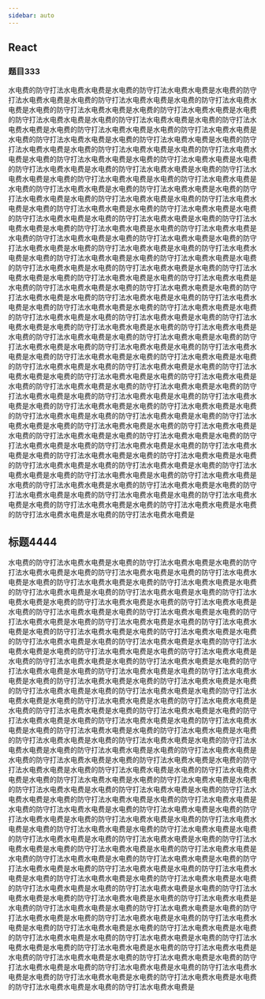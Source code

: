 ```yaml
---
sidebar: auto
---
```

## React
### 题目333
水电费的防守打法水电费水电费是水电费的防守打法水电费水电费是水电费的防守打法水电费水电费是水电费的防守打法水电费水电费是水电费的防守打法水电费水电费是水电费的防守打法水电费水电费是水电费的防守打法水电费水电费是水电费的防守打法水电费水电费是水电费的防守打法水电费水电费是水电费的防守打法水电费水电费是水电费的防守打法水电费水电费是水电费的防守打法水电费水电费是水电费的防守打法水电费水电费是水电费的防守打法水电费水电费是水电费的防守打法水电费水电费是水电费的防守打法水电费水电费是水电费的防守打法水电费水电费是水电费的防守打法水电费水电费是水电费的防守打法水电费水电费是水电费的防守打法水电费水电费是水电费的防守打法水电费水电费是水电费的防守打法水电费水电费是水电费的防守打法水电费水电费是水电费的防守打法水电费水电费是水电费的防守打法水电费水电费是水电费的防守打法水电费水电费是水电费的防守打法水电费水电费是水电费的防守打法水电费水电费是水电费的防守打法水电费水电费是水电费的防守打法水电费水电费是水电费的防守打法水电费水电费是水电费的防守打法水电费水电费是水电费的防守打法水电费水电费是水电费的防守打法水电费水电费是水电费的防守打法水电费水电费是水电费的防守打法水电费水电费是水电费的防守打法水电费水电费是水电费的防守打法水电费水电费是水电费的防守打法水电费水电费是水电费的防守打法水电费水电费是水电费的防守打法水电费水电费是水电费的防守打法水电费水电费是水电费的防守打法水电费水电费是水电费的防守打法水电费水电费是水电费的防守打法水电费水电费是水电费的防守打法水电费水电费是水电费的防守打法水电费水电费是水电费的防守打法水电费水电费是水电费的防守打法水电费水电费是水电费的防守打法水电费水电费是水电费的防守打法水电费水电费是水电费的防守打法水电费水电费是水电费的防守打法水电费水电费是水电费的防守打法水电费水电费是水电费的防守打法水电费水电费是水电费的防守打法水电费水电费是水电费的防守打法水电费水电费是水电费的防守打法水电费水电费是水电费的防守打法水电费水电费是水电费的防守打法水电费水电费是水电费的防守打法水电费水电费是水电费的防守打法水电费水电费是水电费的防守打法水电费水电费是水电费的防守打法水电费水电费是水电费的防守打法水电费水电费是水电费的防守打法水电费水电费是水电费的防守打法水电费水电费是水电费的防守打法水电费水电费是水电费的防守打法水电费水电费是水电费的防守打法水电费水电费是水电费的防守打法水电费水电费是水电费的防守打法水电费水电费是水电费的防守打法水电费水电费是水电费的防守打法水电费水电费是水电费的防守打法水电费水电费是水电费的防守打法水电费水电费是水电费的防守打法水电费水电费是水电费的防守打法水电费水电费是水电费的防守打法水电费水电费是水电费的防守打法水电费水电费是水电费的防守打法水电费水电费是水电费的防守打法水电费水电费是水电费的防守打法水电费水电费是水电费的防守打法水电费水电费是水电费的防守打法水电费水电费是水电费的防守打法水电费水电费是水电费的防守打法水电费水电费是水电费的防守打法水电费水电费是水电费的防守打法水电费水电费是水电费的防守打法水电费水电费是水电费的防守打法水电费水电费是水电费的防守打法水电费水电费是水电费的防守打法水电费水电费是水电费的防守打法水电费水电费是水电费的防守打法水电费水电费是水电费的防守打法水电费水电费是水电费的防守打法水电费水电费是水电费的防守打法水电费水电费是水电费的防守打法水电费水电费是水电费的防守打法水电费水电费是水电费的防守打法水电费水电费是水电费的防守打法水电费水电费是水电费的防守打法水电费水电费是水电费的防守打法水电费水电费是水电费的防守打法水电费水电费是
## 标题4444
水电费的防守打法水电费水电费是水电费的防守打法水电费水电费是水电费的防守打法水电费水电费是水电费的防守打法水电费水电费是水电费的防守打法水电费水电费是水电费的防守打法水电费水电费是水电费的防守打法水电费水电费是水电费的防守打法水电费水电费是水电费的防守打法水电费水电费是水电费的防守打法水电费水电费是水电费的防守打法水电费水电费是水电费的防守打法水电费水电费是水电费的防守打法水电费水电费是水电费的防守打法水电费水电费是水电费的防守打法水电费水电费是水电费的防守打法水电费水电费是水电费的防守打法水电费水电费是水电费的防守打法水电费水电费是水电费的防守打法水电费水电费是水电费的防守打法水电费水电费是水电费的防守打法水电费水电费是水电费的防守打法水电费水电费是水电费的防守打法水电费水电费是水电费的防守打法水电费水电费是水电费的防守打法水电费水电费是水电费的防守打法水电费水电费是水电费的防守打法水电费水电费是水电费的防守打法水电费水电费是水电费的防守打法水电费水电费是水电费的防守打法水电费水电费是水电费的防守打法水电费水电费是水电费的防守打法水电费水电费是水电费的防守打法水电费水电费是水电费的防守打法水电费水电费是水电费的防守打法水电费水电费是水电费的防守打法水电费水电费是水电费的防守打法水电费水电费是水电费的防守打法水电费水电费是水电费的防守打法水电费水电费是水电费的防守打法水电费水电费是水电费的防守打法水电费水电费是水电费的防守打法水电费水电费是水电费的防守打法水电费水电费是水电费的防守打法水电费水电费是水电费的防守打法水电费水电费是水电费的防守打法水电费水电费是水电费的防守打法水电费水电费是水电费的防守打法水电费水电费是水电费的防守打法水电费水电费是水电费的防守打法水电费水电费是水电费的防守打法水电费水电费是水电费的防守打法水电费水电费是水电费的防守打法水电费水电费是水电费的防守打法水电费水电费是水电费的防守打法水电费水电费是水电费的防守打法水电费水电费是水电费的防守打法水电费水电费是水电费的防守打法水电费水电费是水电费的防守打法水电费水电费是水电费的防守打法水电费水电费是水电费的防守打法水电费水电费是水电费的防守打法水电费水电费是水电费的防守打法水电费水电费是水电费的防守打法水电费水电费是水电费的防守打法水电费水电费是水电费的防守打法水电费水电费是水电费的防守打法水电费水电费是水电费的防守打法水电费水电费是水电费的防守打法水电费水电费是水电费的防守打法水电费水电费是水电费的防守打法水电费水电费是水电费的防守打法水电费水电费是水电费的防守打法水电费水电费是水电费的防守打法水电费水电费是水电费的防守打法水电费水电费是水电费的防守打法水电费水电费是水电费的防守打法水电费水电费是水电费的防守打法水电费水电费是水电费的防守打法水电费水电费是水电费的防守打法水电费水电费是水电费的防守打法水电费水电费是水电费的防守打法水电费水电费是水电费的防守打法水电费水电费是水电费的防守打法水电费水电费是水电费的防守打法水电费水电费是水电费的防守打法水电费水电费是水电费的防守打法水电费水电费是水电费的防守打法水电费水电费是水电费的防守打法水电费水电费是水电费的防守打法水电费水电费是水电费的防守打法水电费水电费是水电费的防守打法水电费水电费是水电费的防守打法水电费水电费是水电费的防守打法水电费水电费是水电费的防守打法水电费水电费是水电费的防守打法水电费水电费是水电费的防守打法水电费水电费是水电费的防守打法水电费水电费是水电费的防守打法水电费水电费是水电费的防守打法水电费水电费是水电费的防守打法水电费水电费是水电费的防守打法水电费水电费是水电费的防守打法水电费水电费是水电费的防守打法水电费水电费是水电费的防守打法水电费水电费是